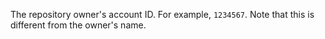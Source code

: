 The repository owner's account ID. For example, `1234567`. Note that this is different from the owner's name.
